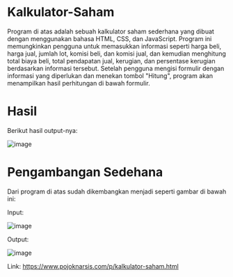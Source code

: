 # Kalkulator-Saham
Program di atas adalah sebuah kalkulator saham sederhana yang dibuat dengan menggunakan bahasa HTML, CSS, dan JavaScript. Program ini memungkinkan pengguna untuk memasukkan informasi seperti harga beli, harga jual, jumlah lot, komisi beli, dan komisi jual, dan kemudian menghitung total biaya beli, total pendapatan jual, kerugian, dan persentase kerugian berdasarkan informasi tersebut. Setelah pengguna mengisi formulir dengan informasi yang diperlukan dan menekan tombol "Hitung", program akan menampilkan hasil perhitungan di bawah formulir.

# Hasil
Berikut hasil output-nya:

![image](https://user-images.githubusercontent.com/8088664/231823360-ee5f165f-06c0-42f8-8b8f-a71c363b9c30.png)

# Pengambangan Sedehana
Dari program di atas sudah dikembangkan menjadi seperti gambar di bawah ini:

Input:

![image](https://user-images.githubusercontent.com/8088664/231845415-23232556-1a92-4560-801f-b9c19df70812.png)

Output:

![image](https://user-images.githubusercontent.com/8088664/231845476-ee935ef3-4c39-4aad-8e30-86088bfbe377.png)


Link: https://www.pojoknarsis.com/p/kalkulator-saham.html
